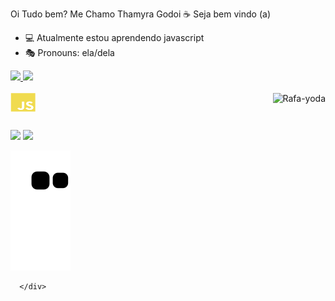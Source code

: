 Oi 
Tudo bem? 
Me Chamo Thamyra Godoi ☕  Seja bem vindo (a) 

- 💻 Atualmente estou aprendendo javascript
- 🎭 Pronouns: ela/dela

 <div>
  <a href="https://github.com/Thamyra0">
  <img height="180em" src="https://github-readme-stats.vercel.app/api?username=Thamyra0&show_icons=true&theme=midnight-purple&include_all_commits=true&count_private=true"/>
  <img height="180em" src="https://github-readme-stats.vercel.app/api/top-langs/?username=Thamyra0&layout=compact&langs_count=7&theme=midnight-purple"/>
</div>

  
  <div style="display: inline_block"><br>
  <img align="center" alt="Rafa-Js" height="30" width="40" src="https://raw.githubusercontent.com/devicons/devicon/master/icons/javascript/javascript-plain.svg">
   <img align="right" alt="Rafa-yoda" src="https://media.discordapp.net/attachments/736373367795482672/872201333539733504/gitttttt3.gif">
    </div>
  
  ##
  
  <div>
  <a href = "mailto:thamyra37@gmail.com"><img src="https://img.shields.io/badge/-Gmail-%23333?style=for-the-badge&logo=gmail&logoColor=white" target="_blank"></a>
  <a href="https://www.linkedin.com/in/thamyra-godoi-2796bb138/" target="_blank"><img src="https://img.shields.io/badge/-LinkedIn-%230077B5?style=for-the-badge&logo=linkedin&logoColor=white" target="_blank"></a> 
    
  ![Snake animation](https://github.com/Thamyra0/Thamyra0/blob/output/github-contribution-grid-snake.svg)
   
      </div>
